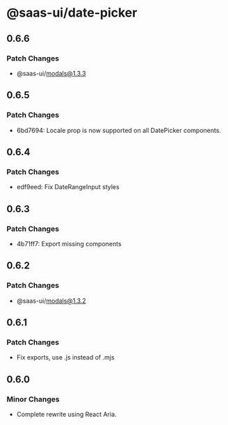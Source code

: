 # @saas-ui/date-picker

## 0.6.6

### Patch Changes

- @saas-ui/modals@1.3.3

## 0.6.5

### Patch Changes

- 6bd7694: Locale prop is now supported on all DatePicker components.

## 0.6.4

### Patch Changes

- edf9eed: Fix DateRangeInput styles

## 0.6.3

### Patch Changes

- 4b71ff7: Export missing components

## 0.6.2

### Patch Changes

- @saas-ui/modals@1.3.2

## 0.6.1

### Patch Changes

- Fix exports, use .js instead of .mjs

## 0.6.0

### Minor Changes

- Complete rewrite using React Aria.
